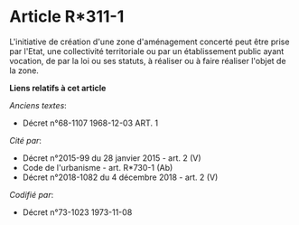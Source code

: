 # Article R*311-1

L'initiative de création d'une zone d'aménagement concerté peut être prise par l'Etat, une collectivité territoriale ou par
un établissement public ayant vocation, de par la loi ou ses statuts, à réaliser ou à faire réaliser l'objet de la zone.

**Liens relatifs à cet article**

_Anciens textes_:

  - Décret n°68-1107 1968-12-03 ART. 1

_Cité par_:

  - Décret n°2015-99 du 28 janvier 2015 - art. 2 (V)
  - Code de l'urbanisme - art. R*730-1 (Ab)
  - Décret n°2018-1082 du 4 décembre 2018 - art. 2 (V)

_Codifié par_:

  - Décret n°73-1023 1973-11-08
